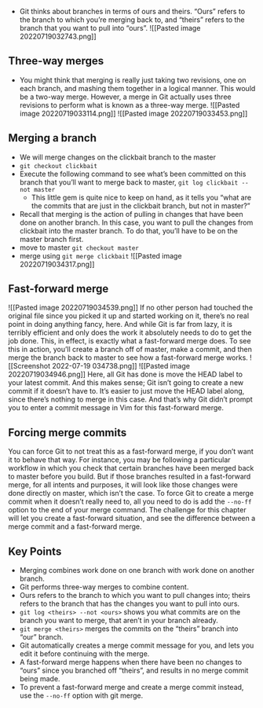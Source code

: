 - Git thinks about branches in terms of ours and theirs. “Ours” refers to the branch to which you’re merging back to, and “theirs” refers to the branch that you want to pull into “ours”.
![[Pasted image 20220719032743.png]]
## Three-way merges
- You might think that merging is really just taking two revisions, one on each branch, and mashing them together in a logical manner. This would be a two-way merge. However, a merge in Git actually uses three revisions to perform what is known as a three-way merge.
![[Pasted image 20220719033114.png]]
![[Pasted image 20220719033453.png]]

## Merging a branch
- We will merge changes on the clickbait branch to the master
- `git checkout clickbait`
- Execute the following command to see what’s been committed on this branch that you’ll want to merge back to master, `git log clickbait --not master`
	- This little gem is quite nice to keep on hand, as it tells you “what are the commits that are just in the clickbait branch, but not in master?”
- Recall that merging is the action of pulling in changes that have been done on another branch. In this case, you want to pull the changes from clickbait into the master branch. To do that, you’ll have to be on the master branch first.
- move to master `git checkout master`
- merge using `git merge clickbait`
![[Pasted image 20220719034317.png]]
## Fast-forward merge
![[Pasted image 20220719034539.png]]
If no other person had touched the original file since you picked it up and started working on it, there’s no real point in doing anything fancy, here. And while Git is far from lazy, it is terribly efficient and only does the work it absolutely needs to do to get the job done. This, in effect, is exactly what a fast-forward merge does.
To see this in action, you’ll create a branch off of master, make a commit, and then merge the branch back to master to see how a fast-forward merge works.
![[Screenshot 2022-07-19 034738.png]]
![[Pasted image 20220719034946.png]]
Here, all Git has done is move the HEAD label to your latest commit. And this makes sense; Git isn’t going to create a new commit if it doesn’t have to. It’s easier to just move the HEAD label along, since there’s nothing to merge in this case. And that’s why Git didn’t prompt you to enter a commit message in Vim for this fast-forward merge.
## Forcing merge commits
You can force Git to not treat this as a fast-forward merge, if you don’t want it to behave that way. For instance, you may be following a particular workflow in which you check that certain branches have been merged back to master before you build.
But if those branches resulted in a fast-forward merge, for all intents and purposes, it will look like those changes were done directly on master, which isn’t the case.
To force Git to create a merge commit when it doesn’t really need to, all you need to do is add the `--no-ff` option to the end of your merge command. The challenge for this chapter will let you create a fast-forward situation, and see the difference between a merge commit and a fast-forward merge.
## Key Points
- Merging combines work done on one branch with work done on another branch.
- Git performs three-way merges to combine content.
- Ours refers to the branch to which you want to pull changes into; theirs refers to the branch that has the changes you want to pull into ours.
- `git log <theirs> --not <ours>` shows you what commits are on the branch you want to merge, that aren’t in your branch already.
- `git merge <theirs>` merges the commits on the “theirs” branch into “our” branch.
- Git automatically creates a merge commit message for you, and lets you edit it before continuing with the merge.
- A fast-forward merge happens when there have been no changes to “ours” since you branched off “theirs”, and results in no merge commit being made.
- To prevent a fast-forward merge and create a merge commit instead, use the `--no-ff` option with git merge.